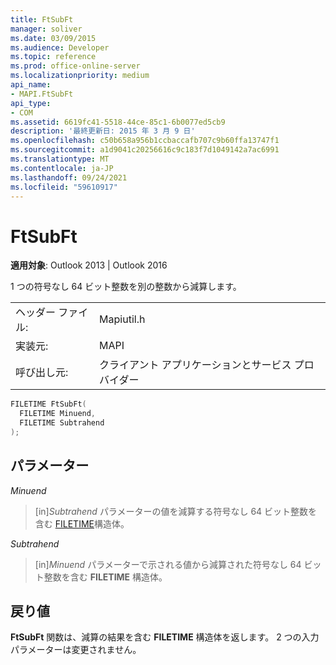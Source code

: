 ```yaml
---
title: FtSubFt
manager: soliver
ms.date: 03/09/2015
ms.audience: Developer
ms.topic: reference
ms.prod: office-online-server
ms.localizationpriority: medium
api_name:
- MAPI.FtSubFt
api_type:
- COM
ms.assetid: 6619fc41-5518-44ce-85c1-6b0077ed5cb9
description: '最終更新日: 2015 年 3 月 9 日'
ms.openlocfilehash: c50b658a956b1ccbaccafb707c9b60ffa13747f1
ms.sourcegitcommit: a1d9041c20256616c9c183f7d1049142a7ac6991
ms.translationtype: MT
ms.contentlocale: ja-JP
ms.lasthandoff: 09/24/2021
ms.locfileid: "59610917"
---
```

# <a name="ftsubft"></a>FtSubFt

  
  
**適用対象**: Outlook 2013 | Outlook 2016 
  
1 つの符号なし 64 ビット整数を別の整数から減算します。 
  
|||
|:-----|:-----|
|ヘッダー ファイル:  <br/> |Mapiutil.h  <br/> |
|実装元:  <br/> |MAPI  <br/> |
|呼び出し元:  <br/> |クライアント アプリケーションとサービス プロバイダー  <br/> |
   
```cpp
FILETIME FtSubFt(
  FILETIME Minuend,
  FILETIME Subtrahend
);
```

## <a name="parameters"></a>パラメーター

 _Minuend_
  
> [in]_Subtrahend_ パラメーターの値を減算する符号なし 64 ビット整数を含む [FILETIME](filetime.md)構造体。 
    
 _Subtrahend_
  
> [in]_Minuend_ パラメーターで示される値から減算された符号なし 64 ビット整数を含む **FILETIME** 構造体。 
    
## <a name="return-value"></a>戻り値

**FtSubFt** 関数は、減算の結果を含む **FILETIME** 構造体を返します。 2 つの入力パラメーターは変更されません。 
  

